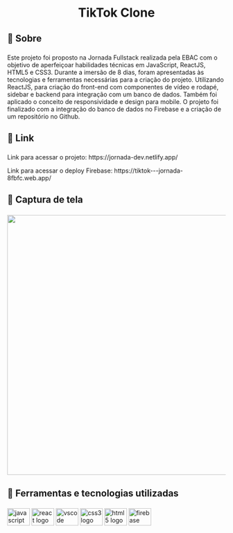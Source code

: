<h1 align="center">TikTok Clone</h1>

###

<h2 align="left">🎯 Sobre</h2>

###

<p align="left">Este projeto foi proposto na Jornada Fullstack realizada pela EBAC com o objetivo de aperfeiçoar habilidades técnicas em JavaScript, ReactJS, HTML5 e CSS3. Durante a imersão de 8 dias, foram apresentadas às tecnologias e ferramentas necessárias para a criação do projeto. Utilizando ReactJS, para criação do front-end com componentes de vídeo e rodapé, sidebar e backend para integração com um banco de dados. Também foi aplicado o conceito de responsividade e design para mobile.
O projeto foi finalizado com a integração do banco de dados no Firebase e a criação de um repositório no Github.</p>

###

<h2 align="left">🔗 Link</h2>

###

<p align="left">Link para acessar o projeto: https://jornada-dev.netlify.app/</p>

<p align="left">Link para acessar o deploy Firebase: https://tiktok---jornada-8fbfc.web.app/</p>

###

<h2 align="left">📸 Captura de tela</h2>

###

<div align="center">
  <img height="600" src="https://uploaddeimagens.com.br/images/004/416/409/original/mobile_%281%29.png"  />
</div>

###

<h2 align="left">🚀 Ferramentas e tecnologias utilizadas</h2>

###

<div align="left">
  <img src="https://cdn.jsdelivr.net/gh/devicons/devicon/icons/javascript/javascript-original.svg" height="40" width="52" alt="javascript logo"  />
  <img src="https://cdn.jsdelivr.net/gh/devicons/devicon/icons/react/react-original-wordmark.svg" height="40" width="52" alt="react logo"  />
  <img src="https://cdn.jsdelivr.net/gh/devicons/devicon/icons/vscode/vscode-original.svg" height="40" width="52" alt="vscode logo"  />
  <img src="https://cdn.jsdelivr.net/gh/devicons/devicon/icons/css3/css3-original.svg" height="40" width="52" alt="css3 logo"  />
  <img src="https://cdn.jsdelivr.net/gh/devicons/devicon/icons/html5/html5-original.svg" height="40" width="52" alt="html5 logo"  />
  <img src="https://cdn.jsdelivr.net/gh/devicons/devicon/icons/firebase/firebase-plain-wordmark.svg" height="40" width="52" alt="firebase logo"  />
</div>

###

